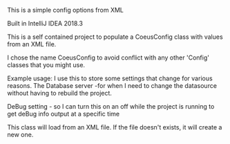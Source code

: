 This is a simple config options from XML

Built in IntelliJ IDEA 2018.3

This is a self contained project to populate a CoeusConfig class with values from an XML file.

I chose the name CoeusConfig to avoid conflict with any other 'Config' classes that you might use.

Example usage: I use this to store some settings that change for various reasons. The Database server -for when I need
to change the datasource without having to rebuild the project. 

DeBug setting - so I can turn this on an off while the project is running to get deBug info output at a specific time



This class will load from an XML file. If the file doesn't exists, it will create a new one.